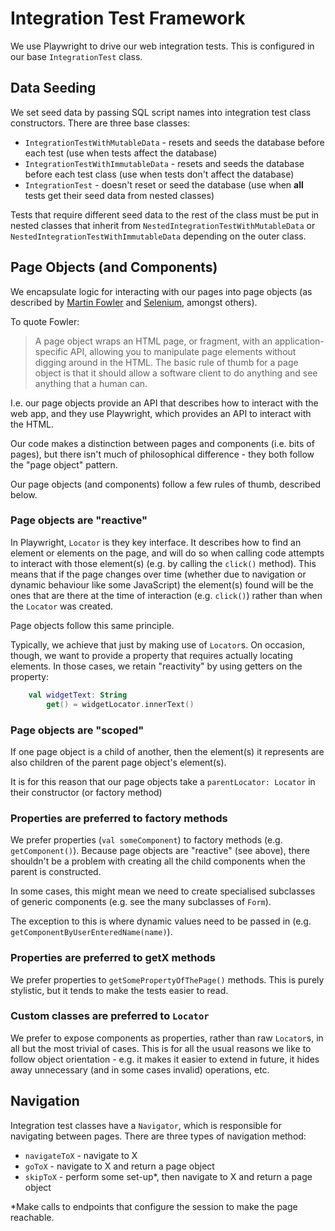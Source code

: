 # Integration Test Framework

We use Playwright to drive our web integration tests. This is configured in our base `IntegrationTest` class.

## Data Seeding

We set seed data by passing SQL script names into integration test class constructors. There are three base classes:

* `IntegrationTestWithMutableData` - resets and seeds the database before each test (use when tests affect the database)
* `IntegrationTestWithImmutableData` - resets and seeds the database before each test class (use when tests don't affect the database)
* `IntegrationTest` - doesn't reset or seed the database (use when **all** tests get their seed data from nested classes)

Tests that require different seed data to the rest of the class must be put in nested classes that inherit from 
`NestedIntegrationTestWithMutableData` or `NestedIntegrationTestWithImmutableData` depending on the outer class.

## Page Objects (and Components)

We encapsulate logic for interacting with our pages into page objects (as described by [Martin Fowler](https://martinfowler.com/bliki/PageObject.html) and
[Selenium](https://www.selenium.dev/documentation/test_practices/encouraged/page_object_models/), amongst others).

To quote Fowler:
> A page object wraps an HTML page, or fragment, with an application-specific API, allowing you to manipulate page
> elements without digging around in the HTML. The basic rule of thumb for a page object is that it should allow a
> software client to do anything and see anything that a human can.

I.e. our page objects provide an API that describes how to interact with the web app, and they use Playwright, which
provides an API to interact with the HTML.

Our code makes a distinction between pages and components (i.e. bits of pages), but there isn't much of philosophical
difference - they both follow the "page object" pattern.

Our page objects (and components) follow a few rules of thumb, described below.

### Page objects are "reactive"

In Playwright, `Locator` is they key interface. It describes how to find an element or elements on the page, and will
do so when calling code attempts to interact with those element(s) (e.g. by calling the `click()` method). This means
that if the page changes over time (whether due to navigation or dynamic behaviour like some JavaScript) the element(s)
found will be the ones that are there at the time of interaction (e.g. `click()`) rather than when the `Locator` was
created.

Page objects follow this same principle.

Typically, we achieve that just by making use of `Locator`s. On occasion, though, we want to provide a property that
requires actually locating elements. In those cases, we retain "reactivity" by using getters on the property:

```kotlin
    val widgetText: String
        get() = widgetLocator.innerText()
```

### Page objects are "scoped"

If one page object is a child of another, then the element(s) it represents are also children of the parent page
object's element(s).

It is for this reason that our page objects take a `parentLocator: Locator` in their constructor (or factory method)

### Properties are preferred to factory methods

We prefer properties (`val someComponent`) to factory methods (e.g. `getComponent()`). Because page
objects are "reactive" (see above), there shouldn't be a problem with creating all the child components when the
parent is constructed.

In some cases, this might mean we need to create specialised subclasses of generic components (e.g. see the many
subclasses of `Form`).

The exception to this is where dynamic values need to be passed in (e.g. `getComponentByUserEnteredName(name)`).

### Properties are preferred to getX methods

We prefer properties to `getSomePropertyOfThePage()` methods. This is purely stylistic, but it tends to make the tests
easier to read.

### Custom classes are preferred to `Locator`

We prefer to expose components as properties, rather than raw `Locator`s, in all but the most trivial of cases. This is
for all the usual reasons we like to follow object orientation - e.g. it makes it easier to extend in future, it hides
away unnecessary (and in some cases invalid) operations, etc.

## Navigation

Integration test classes have a `Navigator`, which is responsible for navigating between pages. There are three types of
navigation method:

* `navigateToX` - navigate to X
* `goToX` - navigate to X and return a page object
* `skipToX` - perform some set-up*, then navigate to X and return a page object

*Make calls to endpoints that configure the session to make the page reachable.